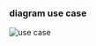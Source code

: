 ### diagram use case
![use case](https://cdn.discordapp.com/attachments/1027196826304122900/1052509992919507036/Diagramme_sans_nom-use_case.drawio_1.png)